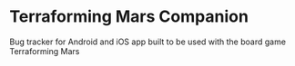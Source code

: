 # Terraforming Mars Companion

Bug tracker for Android and iOS app built to be used with the board game Terraforming Mars
